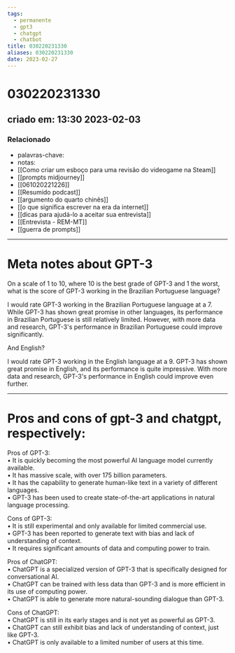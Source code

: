 ```yaml
---
tags:
  - permanente
  - gpt3
  - chatgpt
  - chatbot
title: 030220231330
aliases: 030220231330
date: 2023-02-27
---
```


# 030220231330

## criado em: 13:30 2023-02-03

### Relacionado

- palavras-chave: 
- notas: 
- [[Como criar um esboço para uma revisão do videogame na Steam]]
- [[prompts midjourney]]
- [[061020221226]]
- [[Resumido podcast]]
- [[argumento do quarto chinês]]
- [[o que significa escrever na era da internet]]
- [[dicas para ajudá-lo a aceitar sua entrevista]]
- [[Entrevista - REM-MT]]
- [[guerra de prompts]]
---

# Meta notes about GPT-3

On a scale of 1 to 10, where 10 is the best grade of GPT-3 and 1 the worst, what is the score of GPT-3 working in the Brazilian Portuguese language?

I would rate GPT-3 working in the Brazilian Portuguese language at a 7. While GPT-3 has shown great promise in other languages, its performance in Brazilian Portuguese is still relatively limited. However, with more data and research, GPT-3's performance in Brazilian Portuguese could improve significantly.

And English?

I would rate GPT-3 working in the English language at a 9. GPT-3 has shown great promise in English, and its performance is quite impressive. With more data and research, GPT-3's performance in English could improve even further.

---

# Pros and cons of gpt-3 and chatgpt, respectively:

Pros of GPT-3:  
• It is quickly becoming the most powerful AI language model currently available.  
• It has massive scale, with over 175 billion parameters.  
• It has the capability to generate human-like text in a variety of different languages.  
• GPT-3 has been used to create state-of-the-art applications in natural language processing.

Cons of GPT-3:  
• It is still experimental and only available for limited commercial use.  
• GPT-3 has been reported to generate text with bias and lack of understanding of context.  
• It requires significant amounts of data and computing power to train.

Pros of ChatGPT:  
• ChatGPT is a specialized version of GPT-3 that is specifically designed for conversational AI.  
• ChatGPT can be trained with less data than GPT-3 and is more efficient in its use of computing power.  
• ChatGPT is able to generate more natural-sounding dialogue than GPT-3.

Cons of ChatGPT:  
• ChatGPT is still in its early stages and is not yet as powerful as GPT-3.  
• ChatGPT can still exhibit bias and lack of understanding of context, just like GPT-3.  
• ChatGPT is only available to a limited number of users at this time.
